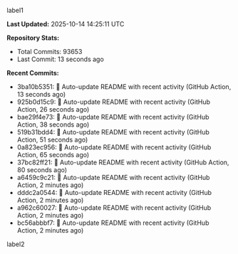 
label1 
<!-- ACTIVITY_START -->
**Last Updated:** 2025-10-14 14:25:11 UTC

**Repository Stats:**
- Total Commits: 93653
- Last Commit: 13 seconds ago

**Recent Commits:**
- 3ba10b5351: 🤖 Auto-update README with recent activity (GitHub Action, 13 seconds ago)
- 925b0d15c9: 🤖 Auto-update README with recent activity (GitHub Action, 26 seconds ago)
- bae29f4e73: 🤖 Auto-update README with recent activity (GitHub Action, 38 seconds ago)
- 519b31bdd4: 🤖 Auto-update README with recent activity (GitHub Action, 51 seconds ago)
- 0a823ec956: 🤖 Auto-update README with recent activity (GitHub Action, 65 seconds ago)
- 37bc82ff21: 🤖 Auto-update README with recent activity (GitHub Action, 80 seconds ago)
- a6459c9c21: 🤖 Auto-update README with recent activity (GitHub Action, 2 minutes ago)
- dddc2a0544: 🤖 Auto-update README with recent activity (GitHub Action, 2 minutes ago)
- a962c60027: 🤖 Auto-update README with recent activity (GitHub Action, 2 minutes ago)
- bc56abbbf7: 🤖 Auto-update README with recent activity (GitHub Action, 2 minutes ago)
<!-- ACTIVITY_END -->

label2
